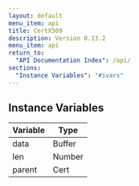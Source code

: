 ```yaml
---
layout: default
menu_item: api
title: CertX509
description: Version 0.13.2
menu_item: api
return_to:
  "API Documentation Index": /api/
sections:
  "Instance Variables": "#ivars"
---
```


## <a name="ivars"></a>Instance Variables

| Variable | Type |
| --- | --- |
| <a name="data"></a>data | Buffer |
| <a name="len"></a>len | Number |
| <a name="parent"></a>parent | Cert |

